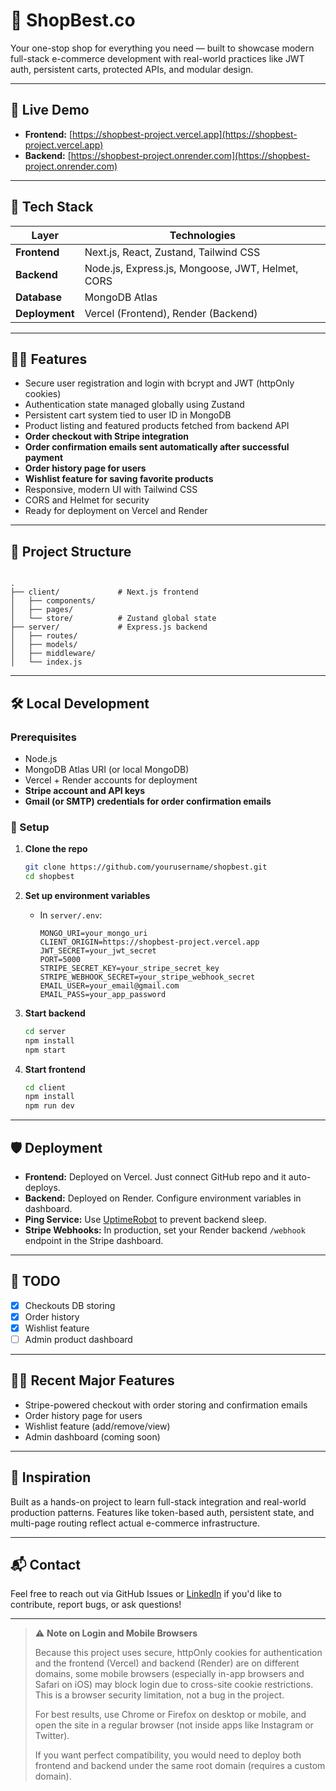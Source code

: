 # 🛒 ShopBest.co

Your one-stop shop for everything you need — built to showcase modern full-stack e-commerce development with real-world practices like JWT auth, persistent carts, protected APIs, and modular design.

---

## 🚀 Live Demo

- **Frontend:** [https://shopbest-project.vercel.app](https://shopbest-project.vercel.app)  
- **Backend:** [https://shopbest-project.onrender.com](https://shopbest-project.onrender.com)

---

## 🧰 Tech Stack

| Layer         | Technologies                                      |
|---------------|---------------------------------------------------|
| **Frontend**  | Next.js, React, Zustand, Tailwind CSS             |
| **Backend**   | Node.js, Express.js, Mongoose, JWT, Helmet, CORS  |
| **Database**  | MongoDB Atlas                                     |
| **Deployment**| Vercel (Frontend), Render (Backend)               |

---

## 🧑‍💻 Features

- Secure user registration and login with bcrypt and JWT (httpOnly cookies)
- Authentication state managed globally using Zustand
- Persistent cart system tied to user ID in MongoDB
- Product listing and featured products fetched from backend API
- **Order checkout with Stripe integration**
- **Order confirmation emails sent automatically after successful payment**
- **Order history page for users**
- **Wishlist feature for saving favorite products**
- Responsive, modern UI with Tailwind CSS
- CORS and Helmet for security
- Ready for deployment on Vercel and Render

---

## 📁 Project Structure

```

.
├── client/             # Next.js frontend
│   ├── components/
│   ├── pages/
│   └── store/          # Zustand global state
├── server/             # Express.js backend
│   ├── routes/
│   ├── models/
│   ├── middleware/
│   └── index.js

```

---

## 🛠 Local Development

### Prerequisites

- Node.js
- MongoDB Atlas URI (or local MongoDB)
- Vercel + Render accounts for deployment
- **Stripe account and API keys**
- **Gmail (or SMTP) credentials for order confirmation emails**

### 🔧 Setup

1. **Clone the repo**

   ```bash
   git clone https://github.com/yourusername/shopbest.git
   cd shopbest
   ```

2. **Set up environment variables**

   * In `server/.env`:

     ```
     MONGO_URI=your_mongo_uri
     CLIENT_ORIGIN=https://shopbest-project.vercel.app
     JWT_SECRET=your_jwt_secret
     PORT=5000
     STRIPE_SECRET_KEY=your_stripe_secret_key
     STRIPE_WEBHOOK_SECRET=your_stripe_webhook_secret
     EMAIL_USER=your_email@gmail.com
     EMAIL_PASS=your_app_password
     ```

3. **Start backend**

   ```bash
   cd server
   npm install
   npm start
   ```

4. **Start frontend**

   ```bash
   cd client
   npm install
   npm run dev
   ```

---

## 🛡 Deployment

* **Frontend:** Deployed on Vercel. Just connect GitHub repo and it auto-deploys.
* **Backend:** Deployed on Render. Configure environment variables in dashboard.
* **Ping Service:** Use [UptimeRobot](https://uptimerobot.com/) to prevent backend sleep.
* **Stripe Webhooks:** In production, set your Render backend `/webhook` endpoint in the Stripe dashboard.

---

## 📌 TODO

* [x] Checkouts DB storing
* [x] Order history
* [x] Wishlist feature
* [ ] Admin product dashboard

---

## 🧑‍💻 Recent Major Features

- Stripe-powered checkout with order storing and confirmation emails
- Order history page for users
- Wishlist feature (add/remove/view)
- Admin dashboard (coming soon)

---

## 🧠 Inspiration

Built as a hands-on project to learn full-stack integration and real-world production patterns. Features like token-based auth, persistent state, and multi-page routing reflect actual e-commerce infrastructure.

---

## 📬 Contact

Feel free to reach out via GitHub Issues or [LinkedIn](https://www.linkedin.com/in/emre-atasavun-125918303/) if you'd like to contribute, report bugs, or ask questions!

---

> ⚠️ **Note on Login and Mobile Browsers**
>
> Because this project uses secure, httpOnly cookies for authentication and the frontend (Vercel) and backend (Render) are on different domains, some mobile browsers (especially in-app browsers and Safari on iOS) may block login due to cross-site cookie restrictions. This is a browser security limitation, not a bug in the project.
>
> For best results, use Chrome or Firefox on desktop or mobile, and open the site in a regular browser (not inside apps like Instagram or Twitter).
>
> If you want perfect compatibility, you would need to deploy both frontend and backend under the same root domain (requires a custom domain).
